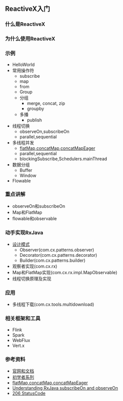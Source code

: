 ## ReactiveX入门
### 什么是ReactiveX
### 为什么使用ReactiveX
### 示例
- HelloWorld
- 常用操作符
  - subscribe
  - map
  - from
  - Group
  - 分组
    - merge, concat, zip
    - groupby
  - 多播
    - publish
- 线程切换
  - observeOn,subscribeOn
  - parallel,sequential
- 多线程并发
  - [flatMap,concatMap,concatMapEager](https://dzone.com/articles/rxjava-flatmap-vs-concatmap-vs-concatmapeager)
  - parallel,sequential
  - blockingSubscribe,Schedulers.mainThread
- 数据分组
  - Buffer
  - Window
- Flowable

### 重点讲解
- observeOn和subscribeOn
- Map和FlatMap
- flowable和observable

### 动手实现RxJava
- [设计模式](https://refactoringguru.cn/design-patterns)
    - Observer(com.cx.patterns.observer)
    - Decorator(com.cx.patterns.decorator)
    - Builder(com.cx.patterns.builder)
- 观察者实现(com.cx.rx)
- Map和FlatMap实现(com.cx.rx.impl.MapObservable)
- 线程切换原理及实现

### 应用
- 多线程下载(com.cx.tools.multidownload)


### 相关框架和工具
- Flink
- Spark
- WebFlux
- Vert.x

### 参考资料
- [官网和文档](http://reactivex.io/)
- [初学者系列](https://www.jianshu.com/p/36e0f7f43a51)
- [flatMap,concatMap,concatMapEager](https://dzone.com/articles/rxjava-flatmap-vs-concatmap-vs-concatmapeager)
- [Understanding RxJava subscribeOn and observeOn](https://proandroiddev.com/understanding-rxjava-subscribeon-and-observeon-744b0c6a41ea)
- [206 StatusCode](https://www.cnblogs.com/simonbaker/p/5190675.html)